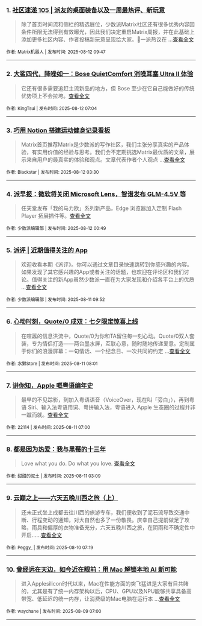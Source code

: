 ### 1. [社区速递 105 | 派友的桌面装备以及一周最热评、新玩意](https://sspai.com/post/101781)

> 除了首页时间流和侧栏的精选展位，少数派Matrix社区还有很多优秀内容因条件所限无法得到有效曝光，因此我们决定重启Matrix周报，并在此基础上添加更多社区内容、作者投稿新玩意呈现给大家。💬一派热议在 ...[查看全文](https://sspai.com/post/101781) 

<sub>作者: Matrix机器人 | 发布时间: 2025-08-12 09:47</sub>

---


### 2. [大鲨四代，降噪如一：Bose QuietComfort 消噪耳塞 Ultra II 体验](https://sspai.com/post/101722)

> 它还有很多需要追赶主流新品的地方，但 Bose 至少在它自己能做好的传统优势项上不会拉垮。[查看全文](https://sspai.com/post/101722) 

<sub>作者: KingTsui | 发布时间: 2025-08-12 07:04</sub>

---


### 3. [巧用 Notion 搭建运动健身记录看板](https://sspai.com/post/101688)

> Matrix首页推荐Matrix是少数派的写作社区，我们主张分享真实的产品体验，有实用价值的经验与思考。我们会不定期挑选Matrix最优质的文章，展示来自用户的最真实的体验和观点。文章代表作者个人观点 ...[查看全文](https://sspai.com/post/101688) 

<sub>作者: Blackstar | 发布时间: 2025-08-12 03:30</sub>

---


### 4. [派早报：微软将关闭 Microsoft Lens，智谱发布 GLM-4.5V 等](https://sspai.com/post/101772)

> 任天堂发布「我的马力欧」系列新产品，Edge 浏览器加入定制 Flash Player 拓展插件等。[查看全文](https://sspai.com/post/101772) 

<sub>作者: 少数派编辑部 | 发布时间: 2025-08-12 00:49</sub>

---


### 5. [派评 | 近期值得关注的 App](https://sspai.com/post/101767)

> 欢迎收看本期《派评》。你可以通过文章目录快速跳转到你感兴趣的内容。如果发现了其它感兴趣的App或者关注的话题，也欢迎在评论区和我们讨论。值得关注的新App虽然少数派一直在为大家发现和介绍各平台上的优质 ...[查看全文](https://sspai.com/post/101767) 

<sub>作者: 少数派编辑部 | 发布时间: 2025-08-11 09:52</sub>

---


### 6. [心动时刻，Quote/0 成双：七夕限定惊喜上线](https://sspai.com/post/101762)

> 在喧嚣的信息洪流中，Quote/0为你和TA留住每一刻心动。Quote/0双人套装，专为情侣打造——两台墨水屏，互联心意，随时随地传递爱意。定制属于你们的浪漫屏幕：一句情话、一个纪念日、一次共同的约定 ...[查看全文](https://sspai.com/post/101762) 

<sub>作者: 水獭Store | 发布时间: 2025-08-11 08:01</sub>

---


### 7. [讲你知，Apple 嘅粤语编年史](https://sspai.com/post/98053)

> 最早的不见踪影，到加入粤语语音（VoiceOver，现在叫「旁白」），再到粤语 Siri、输入法粤语用词、粤拼输入法，粤语进入 Apple 生态圈的过程并非一蹴而就。[查看全文](https://sspai.com/post/98053) 

<sub>作者: 22114 | 发布时间: 2025-08-11 07:00</sub>

---


### 8. [都是因为热爱：我与黑莓的十三年](https://sspai.com/post/101672)

> Love what you do. Do what you love. [查看全文](https://sspai.com/post/101672) 

<sub>作者: 甜甜的泥土 | 发布时间: 2025-08-11 03:09</sub>

---


### 9. [云巅之上——六天五晚川西之旅（上）](https://sspai.com/post/101669)

> 还未正式坐上成都去往川西的旅游专车，我们便收到了泥石流导致交通中断、行程变动的通知，对大自然也多了一份敬畏。庆幸自己提前做足了攻略，雨具和偏厚的衣物准备充分，六天五晚川西之旅，在阴雨和不确定性中开启……[查看全文](https://sspai.com/post/101669) 

<sub>作者: Peggy_ | 发布时间: 2025-08-10 07:19</sub>

---


### 10. [曾经远在天边，如今近在眼前：用 Mac 解锁本地 AI 新可能](https://sspai.com/post/101711)

> 进入Applesilicon时代以来，Mac在性能方面的突飞猛进是大家有目共睹的，尤其是有了统一内存架构以后，CPU、GPU以及NPU能够共享具备高带宽、低延迟的统一内存，让消费级的Mac电脑在运行本 ...[查看全文](https://sspai.com/post/101711) 

<sub>作者: waychane | 发布时间: 2025-08-09 07:00</sub>

---

